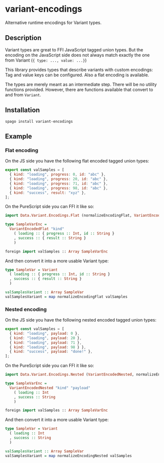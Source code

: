 # variant-encodings

Alternative runtime encodings for Variant types.

## Description

Variant types are great to FFI JavaScript tagged union types. But the encoding
on the JavaScript side does not always match exactly the one from Variant (`{
type: ..., value: ...}`)

This library provides types that describe variants with custom encodings: Tag
and value keys can be configured. Also a flat encoding is available.

The types are merely meant as an intermediate step. There will be no utility
functions provided. However, there are functions available that convert to and from `Variant`.

## Installation

```
spago install variant-encodings
```

## Example

### Flat encoding

On the JS side you have the following flat encoded tagged union types:

```js
export const valSamples = [
  { kind: "loading", progress: 0, id: "abc" },
  { kind: "loading", progress: 20, id: "abc" },
  { kind: "loading", progress: 71, id: "abc" },
  { kind: "loading", progress: 98, id: "abc" },
  { kind: "success", result: "xyz" },
];
```

On the PureScript side you can FFI it like so:

```hs
import Data.Variant.Encodings.Flat (normalizeEncodingFlat, VariantEncodedFlat)

type SampleVarEnc =
  VariantEncodedFlat "kind"
    ( loading :: { progress :: Int, id :: String }
    , success :: { result :: String }
    )

foreign import valSamples :: Array SampleVarEnc
```

And then convert it into a more usable Variant type:

```hs
type SampleVar = Variant
  ( loading :: { progress :: Int, id :: String }
  , success :: { result :: String }
  )

valSamplesVariant :: Array SampleVar
valSamplesVariant = map normalizeEncodingFlat valSamples
```

### Nested encoding

On the JS side you have the following nested encoded tagged union types:

```js
export const valSamples = [
  { kind: "loading", payload: 0 },
  { kind: "loading", payload: 20 },
  { kind: "loading", payload: 71 },
  { kind: "loading", payload: 98 } },
  { kind: "success", payload: "done!" },
];
```

On the PureScript side you can FFI it like so:

```hs
import Data.Variant.Encodings.Nested (VariantEncodedNested, normalizeEncodingNested)

type SampleVarEnc =
  VariantEncodedNested "kind" "payload"
    ( loading :: Int
    , success :: String
    )

foreign import valSamples :: Array SampleVarEnc
```

And then convert it into a more usable Variant type:

```hs
type SampleVar = Variant
  ( loading :: Int
  , success :: String
  )

valSamplesVariant :: Array SampleVar
valSamplesVariant = map normalizeEncodingNested valSamples
```
